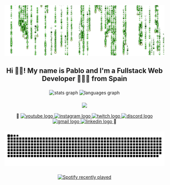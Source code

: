 <img src="https://github.com/DarkOwn3r/DarkOwn3r/blob/main/matrix.png?raw=true"/>

### 

<h2 align="center">Hi 👋🏻! My name is Pablo and I'm a Fullstack Web Developer 👩🏻‍💻 from Spain</h2>


###

<div align="center">
  <img src="https://github-readme-stats.vercel.app/api?username=darkown3r&hide_title=false&hide_rank=false&show_icons=true&include_all_commits=true&count_private=true&disable_animations=false&theme=ocean_dark&locale=en&hide_border=false" height="190" alt="stats graph"  />
  <img src="https://github-readme-stats.vercel.app/api/top-langs?username=darkown3r&locale=en&hide_title=false&layout=compact&card_width=320&langs_count=5&theme=ocean_dark&hide_border=false" height="190" alt="languages graph"  />
</div>

###

<p align="center">
  <a href="https://skillicons.dev">
    <img src="https://skillicons.dev/icons?i=ableton,ps,pr,figma,windows,ubuntu,debian,bash,codepen,html,css,js,ts,react,py,nodejs,vim,vscode,idea,jest,md,npm,pnpm,netlify,express,mysql,postman,sequelize,vite,vitest,git,github&theme=dark&perline=16" />
  </a>
</p>

<div align="center">
  👹
  <a href="https://www.youtube.com/channel/UCrIiCHQ0FvOys62gNom75Dg">
  <img src="https://img.shields.io/static/v1?message=Kurayami&logo=youtube&label=&color=FF0000&logoColor=white&labelColor=&style=for-the-badge" height="28" alt="youtube logo"  />
  </a>
  <a href="https://www.instagram.com/kurayami_music">
  <img src="https://img.shields.io/static/v1?message=Kurayami&logo=instagram&label=&color=E4405F&logoColor=white&labelColor=&style=for-the-badge" height="28" alt="instagram logo"  />
  </a>
  <a href="https://www.twitch.tv/darkown3r">
  <img src="https://img.shields.io/static/v1?message=DarkOwn3r&logo=twitch&label=&color=9146FF&logoColor=white&labelColor=&style=for-the-badge" height="28" alt="twitch logo"  />
  </a>
  <a href="https://discord.gg/45vRwAZzZn">
  <img src="https://img.shields.io/static/v1?message=Discord&logo=discord&label=&color=7289DA&logoColor=white&labelColor=&style=for-the-badge" height="28" alt="discord logo"  />
  </a>
  <a href="mailto:pablosntojd@gmail.com">
  <img src="https://img.shields.io/static/v1?message=Gmail&logo=gmail&label=&color=D14836&logoColor=white&labelColor=&style=for-the-badge" height="28" alt="gmail logo"  />
  </a>
  <a href="https://www.linkedin.com/in/pablo-santana-ojeda/">
  <img src="https://img.shields.io/static/v1?message=LinkedIn&logo=linkedin&label=&color=0077B5&logoColor=white&labelColor=&style=for-the-badge" height="28" alt="linkedin logo"  />
  </a>
  👹
</div>

###

<img src="https://raw.githubusercontent.com/DarkOwn3r/DarkOwn3r/output/snake.svg" alt="Snake animation" />

###

<div align="center">
  <a href="https://open.spotify.com/user/1115344794">
    <img src="https://spotify-recently-played-readme.vercel.app/api?user=1115344794&count=5&unique=true" alt="Spotify recently played"  />
  </a>
</div>
